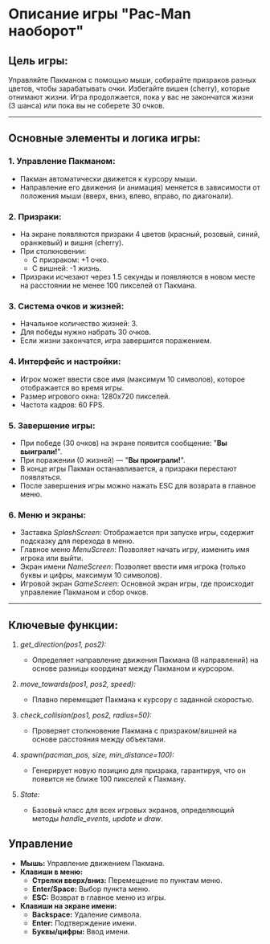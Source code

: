 # Описание игры "Pac-Man наоборот"
Цель игры: 
--
Управляйте Пакманом с помощью мыши, собирайте призраков разных цветов, чтобы зарабатывать очки. Избегайте вишен (cherry), которые отнимают жизни. Игра продолжается, пока у вас не закончатся жизни (3 шанса) или пока вы не соберете 30 очков.

---
## Основные элементы и логика игры:
### 1. Управление Пакманом:
- Пакман автоматически движется к курсору мыши.
- Направление его движения (и анимация) меняется в зависимости от положения мыши (вверх, вниз, влево, вправо, по диагонали).

### 2. Призраки:
- На экране появляются призраки 4 цветов (красный, розовый, синий, оранжевый) и вишня (cherry).
- При столкновении:
  + С призраком: +1 очко.
  + С вишней: -1 жизнь.
- Призраки исчезают через 1.5 секунды и появляются в новом месте на расстоянии не менее 100 пикселей от Пакмана.

### 3. Система очков и жизней:
- Начальное количество жизней: 3.
- Для победы нужно набрать 30 очков.
- Если жизни закончатся, игра завершится поражением.

### 4. Интерфейс и настройки:
- Игрок может ввести свое имя (максимум 10 символов), которое отображается во время игры.
- Размер игрового окна: 1280x720 пикселей.
- Частота кадров: 60 FPS.

### 5. Завершение игры:
- При победе (30 очков) на экране появится сообщение: "**Вы выиграли!**".
- При поражении (0 жизней) — "**Вы проиграли!**".
- В конце игры Пакман останавливается, а призраки перестают появляться.
- После завершения игры можно нажать ESC для возврата в главное меню.

### 6. Меню и экраны:
- Заставка *SplashScreen*: Отображается при запуске игры, содержит подсказку для перехода в меню.
- Главное меню *MenuScreen*: Позволяет начать игру, изменить имя игрока или выйти.
- Экран имени *NameScreen*: Позволяет ввести имя игрока (только буквы и цифры, максимум 10 символов).
- Игровой экран *GameScreen*: Основной экран игры, где происходит управление Пакманом и сбор очков.

---
## Ключевые функции:
1. *get_direction(pos1, pos2):*
   - Определяет направление движения Пакмана (8 направлений) на основе разницы координат между Пакманом и курсором.

2. *move_towards(pos1, pos2, speed):*
   - Плавно перемещает Пакмана к курсору с заданной скоростью.

3. *check_collision(pos1, pos2, radius=50):*
   - Проверяет столкновение Пакмана с призраком/вишней на основе расстояния между объектами.

4. *spawn(pacman_pos, size, min_distance=100):*
   - Генерирует новую позицию для призрака, гарантируя, что он появится не ближе 100 пикселей к Пакману.
5. *State:*
   - Базовый класс для всех игровых экранов, определяющий методы *handle_events*, *update* и *draw*.

## Управление
- **Мышь:** Управление движением Пакмана.
- **Клавиши в меню:**
   - **Стрелки вверх/вниз:** Перемещение по пунктам меню.
   - **Enter/Space:** Выбор пункта меню.
   - **ESC:** Возврат в главное меню из игры.
- **Клавиши на экране имени:**
   - **Backspace:** Удаление символа.
   - **Enter:** Подтверждение имени.
   - **Буквы/цифры:** Ввод имени.


 
